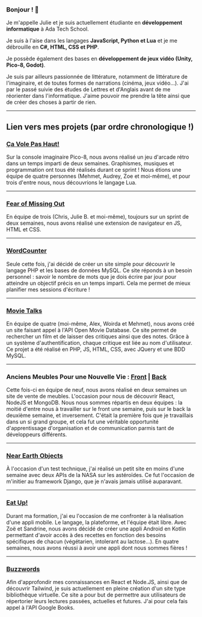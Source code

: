 ### Bonjour ! 👋


Je m'appelle Julie et je suis actuellement étudiante en **développement informatique** à Ada Tech School.

Je suis à l'aise dans les langages **JavaScript, Python et Lua** et je me débrouille en **C#, HTML, CSS et PHP**.

Je possède également des bases en **développement de jeux vidéo (Unity, Pico-8, Godot)**.

Je suis par ailleurs passionnée de littérature, notamment de littérature de l'imaginaire, et de toutes formes de narrations (cinéma, jeux vidéo...). J'ai par le passé suivie des études de Lettres et d'Anglais avant de me réorienter dans l'informatique. J'aime pouvoir me prendre la tête ainsi que de créer des choses à partir de rien.


---


## Lien vers mes projets (par ordre chronologique !)


### [Ça Vole Pas Haut!](https://github.com/julie17-d/projet-collectif---pico-8)

Sur la console imaginaire Pico-8, nous avons réalisé un jeu d'arcade rétro dans un temps imparti de deux semaines. Graphismes, musiques et programmation ont tous été réalisés durant ce sprint ! Nous étions une équipe de quatre personnes (Mehmet, Audrey, Zoe et moi-même), et pour trois d'entre nous, nous découvrions le langage Lua.

---

### [Fear of Missing Out](https://github.com/julie17-d/projet_collectif_extension_navigateur)

En équipe de trois (Chris, Julie B. et moi-même), toujours sur un sprint de deux semaines, nous avons réalisé une extension de navigateur en JS, HTML et CSS.

---

### [WordCounter](https://github.com/julie17-d/Wordcounter)

Seule cette fois, j'ai décidé de créer un site simple pour découvrir le langage PHP et les bases de données MySQL. Ce site réponds à un besoin personnel : savoir le nombre de mots que je dois écrire par jour pour atteindre un objectif précis en un temps imparti. Cela me permet de mieux planifier mes sessions d'écriture !

---

### [Movie Talks](https://github.com/julie17-d/projet_collectif_rs_php_mwaj)

En équipe de quatre (moi-même, Alex, Woirda et Mehmet), nous avons créé un site faisant appel à l'API Open Movie Database. Ce site permet de rechercher un film et de laisser des critiques ainsi que des notes. Grâce à un système d'authentification, chaque critique est liée au nom d'utilisateur. Ce projet a été réalisé en PHP, JS, HTML, CSS, avec JQuery et une BDD MySQL.

---

### Anciens Meubles Pour une Nouvelle Vie : [Front](https://github.com/julie17-d/projet-collectif---front-fraises) | [Back](https://github.com/julie17-d/projet-collectif---back-fraises)

Cette fois-ci en équipe de neuf, nous avons réalisé en deux semaines un site de vente de meubles. L'occasion pour nous de découvrir React, NodeJS et MongoDB.
Nous nous sommes répartis en deux équipes : la moitié d'entre nous à travailler sur le front une semaine, puis sur le back la deuxième semaine, et inversement. C'était la première fois que je travaillais dans un si grand groupe, et cela fut une véritable opportunité d'apprentissage d'organisation et de communication parmis tant de développeurs différents.

---

### [Near Earth Objects](https://github.com/julie17-d/neo)

À l'occasion d'un test technique, j'ai réalisé un petit site en moins d'une semaine avec deux APIs de la NASA sur les astéroïdes. Ce fut l'occasion de m'initier au framework Django, que je n'avais  jamais utilisé auparavant.

---

### [Eat Up!](https://github.com/julie17-d/Eat_Up)

Durant ma formation, j'ai eu l'occasion de me confronter à la réalisation d'une appli mobile. Le langage, la plateforme, et l'équipe était libre. Avec Zoë et Sandrine, nous avons décidé de créer une appli Android en Kotlin permettant d'avoir accès à des recettes en fonction des besoins spécifiques de chacun (végétarien, intolerant au lactose...). En quatre semaines, nous avons réussi à avoir une appli dont nous sommes fières !

---

### [Buzzwords](https://github.com/julie17-d/buzzwords-front)

Afin d'approfondir mes connaissances en React et Node.JS, ainsi que de découvrir Tailwind, je suis actuellement en pleine création d'un site type bibliothèque virtuelle. Ce site a pour but de permettre aux utilisateurs de répertorier leurs lectures passées, actuelles et futures. J'ai pour cela fais appel à l'API Google Books.
